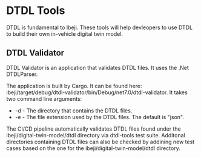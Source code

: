 # DTDL Tools

DTDL is fundamental to Ibeji. These tools will help devleopers to use DTDL to build their own in-vehicle digital twin model.

## DTDL Validator

DTDL Validator is an application that validates DTDL files. It uses the .Net DTDLParser.

The application is built by Cargo. It can be found here: ibeji/target/debug/dtdl-validator/bin/Debug/net7.0/dtdl-validator.
It takes two command line arguments:
* -d <directory name> - The directory that contains the DTDL files.
* -e <file extension> - The file extension used by the DTDL files. The default is "json".

The CI/CD pipeline automatically validates DTDL files found under the ibeji/digital-twin-model/dtdl directory via dtdl-tools
test suite. Additonal directories containing DTDL files can also be checked by addining new test cases based on the one for
the ibeji/digital-twin-model/dtdl directory.
